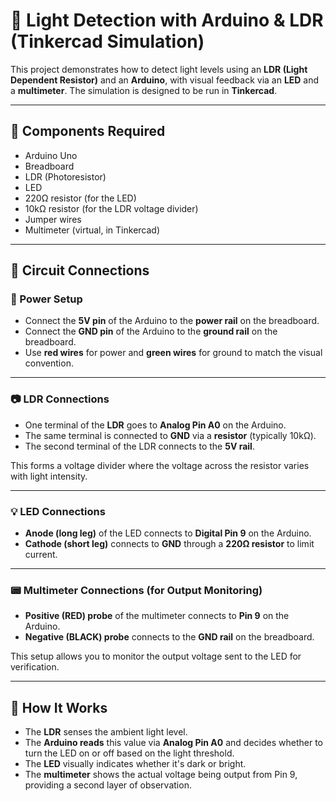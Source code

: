 # 🔦 Light Detection with Arduino & LDR (Tinkercad Simulation)

This project demonstrates how to detect light levels using an **LDR (Light Dependent Resistor)** and an **Arduino**, with visual feedback via an **LED** and a **multimeter**. The simulation is designed to be run in **Tinkercad**.

---

## 🧰 Components Required

- Arduino Uno  
- Breadboard  
- LDR (Photoresistor)  
- LED  
- 220Ω resistor (for the LED)  
- 10kΩ resistor (for the LDR voltage divider)  
- Jumper wires  
- Multimeter (virtual, in Tinkercad)

---

## 🔌 Circuit Connections

### 🔋 Power Setup
- Connect the **5V pin** of the Arduino to the **power rail** on the breadboard.
- Connect the **GND pin** of the Arduino to the **ground rail** on the breadboard.
- Use **red wires** for power and **green wires** for ground to match the visual convention.

---

### 📷 LDR Connections
- One terminal of the **LDR** goes to **Analog Pin A0** on the Arduino.
- The same terminal is connected to **GND** via a **resistor** (typically 10kΩ).
- The second terminal of the LDR connects to the **5V rail**.

This forms a voltage divider where the voltage across the resistor varies with light intensity.

---

### 💡 LED Connections
- **Anode (long leg)** of the LED connects to **Digital Pin 9** on the Arduino.
- **Cathode (short leg)** connects to **GND** through a **220Ω resistor** to limit current.

---

### 📟 Multimeter Connections (for Output Monitoring)
- **Positive (RED) probe** of the multimeter connects to **Pin 9** on the Arduino.
- **Negative (BLACK) probe** connects to the **GND rail** on the breadboard.

This setup allows you to monitor the output voltage sent to the LED for verification.

---

## 🧠 How It Works

- The **LDR** senses the ambient light level.
- The **Arduino reads** this value via **Analog Pin A0** and decides whether to turn the LED on or off based on the light threshold.
- The **LED** visually indicates whether it's dark or bright.
- The **multimeter** shows the actual voltage being output from Pin 9, providing a second layer of observation.

